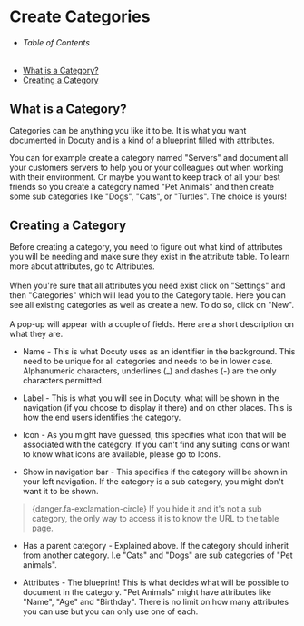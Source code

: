 # Create Categories

- ###### Table of Contents
- [What is a Category?](#what-is-a-category)
- [Creating a Category](#creating-a-category)

<a name="what-is-a-category"></a>
## What is a Category?
Categories can be anything you like it to be. It is what you want documented in Docuty and is a kind of a blueprint filled with attributes.

You can for example create a category named "Servers" and document all your customers servers to help you or your colleagues out when working with their environment. Or maybe you want to keep track of all your best friends so you create a category named "Pet Animals" and then create some sub categories like "Dogs", "Cats", or "Turtles". The choice is yours!

<a name="creating-a-category"></a>
## Creating a Category

Before creating a category, you need to figure out what kind of attributes you will be needing and make sure they exist in the attribute table. To learn more about attributes, go to Attributes.
<br/><br/>
When you're sure that all attributes you need exist click on "Settings" and then "Categories" which will lead you to the Category table. Here you can see all existing categories as well as create a new. To do so, click on "New".
<br/><br/>
A pop-up will appear with a couple of fields. Here are a short description on what they are.

- Name - This is what Docuty uses as an identifier in the background. This need to be unique for all categories and needs to be in lower case. Alphanumeric characters, underlines (_) and dashes (-) are the only characters permitted.

- Label - This is what you will see in Docuty, what will be shown in the navigation (if you choose to display it there) and on other places. This is how the end users identifies the category.

- Icon - As you might have guessed, this specifies what icon that will be associated with the category. If you can't find any suiting icons or want to know what icons are available, please go to Icons.

- Show in navigation bar - This specifies if the category will be shown in your left navigation. If the category is a sub category, you might don't want it to be shown.

> {danger.fa-exclamation-circle} If you hide it and it's not a sub category, the only way to access it is to know the URL to the table page.

- Has a parent category - Explained above. If the category should inherit from another category. I.e "Cats" and "Dogs" are sub categories of "Pet animals".

- Attributes - The blueprint! This is what decides what will be possible to document in the category. "Pet Animals" might have attributes like "Name", "Age" and "Birthday". There is no limit on how many attributes you can use but you can only use one of each.